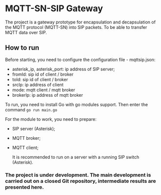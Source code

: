 # MQTT-SN-SIP Gateway
The project is a gateway prototype for encapsulation and decapsulation of the MQTT protocol (MQTT-SN) into SIP packets. To be able to transfer MQTT data over SIP.

## How to run
Before starting, you need to configure the configuration file - mqttsip.json:
- asterisk_ip, asterisk_port: ip address of SIP server;
- fromId: sip id of client / broker
- toId: sip id of client / broker
- srcIp: ip address of client
- mode: mqtt client / mqtt broker
- brokerIp: ip address of mqtt broker


To run, you need to install Go with go modules support. Then enter the command
```go run main.go```


For the module to work, you need to prepare:
- SIP server (Asterisk);
- MQTT broker;
- MQTT client;

  It is recommended to run on a server with a running SIP switch (Asterisk).

### The project is under development. The main development is carried out on a closed Git repository, intermediate results are presented here.
